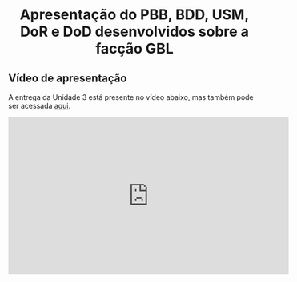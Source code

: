 <h1 align="center"><b>Apresentação do PBB, BDD, USM, DoR e DoD desenvolvidos sobre a facção GBL</b></h1>

## Vídeo de apresentação

A entrega da Unidade 3 está presente no vídeo abaixo, mas também pode ser acessada [aqui](https://www.youtube.com/watch?v=FnLjSPGG9yI).

<center>

<iframe width="560" height="315" src="https://www.youtube.com/embed/FnLjSPGG9yI" title="Entrega Unidade 3 - Facção Guardiões da Galáxia - Requisitos de Software 2023.2 UnB" frameborder="0" allow="accelerometer; autoplay; clipboard-write; encrypted-media; gyroscope; picture-in-picture; web-share" allowfullscreen></iframe> 

</center>

